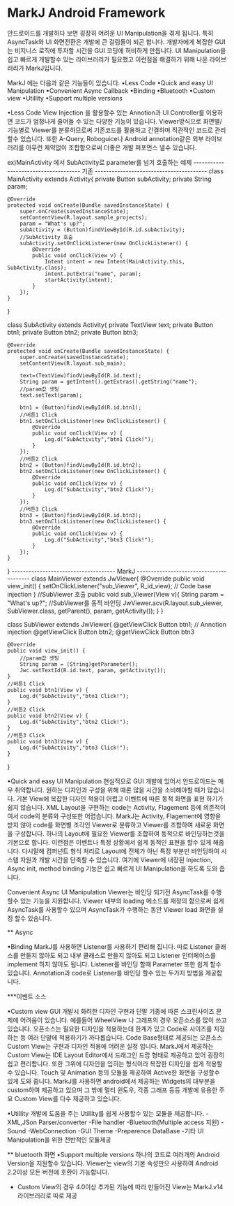 MarkJ Android Framework
========
안드로이드를 개발하다 보면 굉장히 어려운 UI Manipulation을 겪게 됩니다.
특히 AsyncTask와 UI 화면전환은 개발에 큰 걸림돌이 되곤 합니다.
개발자에게 복잡한 GUI는 비지니스 로직에 투자할 시간을 GUI 코딩에 허비하게 만듭니다.
UI Manipulation을 쉽고 빠르게 개발할수 있는 라이브러리가 필요했고
이런점을 해결하기 위해 나온 라이브러리가 MarkJ입니다.

MarkJ 에는 다음과 같은 기능들이 있습니다.
•Less Code
•Quick and easy UI Manipulation
•Convenient Async Callback
•Binding
•Bluetooth
•Custom view 
•Utillity
•Support multiple versions



•Less Code
View Injection 을 활용할수 있는 Annotion과 UI Controller를 이용하면 
코드가 엄청나게 줄어들 수 있는 다양한 기능이 있습니다.
Viewer방식으로 화면별/기능별로 Viewer를 분류하므로써 기존코드를 활용하고 
간결하며 직관적인 코드로 관리할수 있습니다.
또한 A-Query, Roboguice나 Android annotation같은 외부 라이브러리를 
아무런 제약없이 조합함으로써 더좋은 개발 퍼포먼스 낼수 있습니다.

ex)MainActivity 에서 SubActivity로 parameter를 넘겨 호출하는 예제
-------------------------------------  기존 ----------------------------------------
class MainActivity extends Activity{
	private Button subActivity;
	private String param;

	@Override
	protected void onCreate(Bundle savedInstanceState) {
		super.onCreate(savedInstanceState);
		setContentView(R.layout.sample_projects);
		param = "What's up?";
		subActivity = (Button)findViewById(R.id.subActivity);
		//SubActivity 호출
		subActivity.setOnClickListener(new OnClickListener() {
			@Override
			public void onClick(View v) {
				Intent intent = new Intent(MainActivity.this, SubActivity.class);
				intent.putExtra("name", param);
				startActivity(intent);
			}
		});
	}
}

class SubActivity extends Activity{
	private TextView text;
	private Button btn1;
	private Button btn2;
	private Button btn3;
	
	@Override
	protected void onCreate(Bundle savedInstanceState) {
		super.onCreate(savedInstanceState);
		setContentView(R.layout.sub_main);
		
		text=(TextView)findViewById(R.id.text);
		String param = getIntent().getExtras().getString("name");
		//param값 셋팅
		text.setText(param);
		
		btn1 = (Button)findViewById(R.id.btn1);
		//버튼1 Click
		btn1.setOnClickListener(new OnClickListener() {
			@Override
			public void onClick(View v) {
				Log.d("SubActivity","btn1 Click!");
			}
		});
		//버튼2 Click
		btn2 = (Button)findViewById(R.id.btn2);
		btn2.setOnClickListener(new OnClickListener() {
			@Override
			public void onClick(View v) {
				Log.d("SubActivity","btn2 Click!");
			}
		});
		//버튼3 Click
		btn3 = (Button)findViewById(R.id.btn3);
		btn3.setOnClickListener(new OnClickListener() {
			@Override
			public void onClick(View v) {
				Log.d("SubActivity","btn3 Click!");
			}
		});
	}
}
-------------------------------------  MarkJ ----------------------------------------
class MainViewer extends JwViewer{
	@Override
	public void view_init() {
		setOnClickListener("sub_Viewer", R_id_view); // Code base injection
	}
	//SubViewer 호출
	public void sub_Viewer(View v){
		String param = "What's up?";
		//SubViewer를 동적 바인딩
		JwViewer.acv(R.layout.sub_viewer, SubViewer.class, getParent(), param, getActivity());
	}
}

class SubViewer extends JwViewer{
	@getViewClick Button btn1; // Annotion injection
	@getViewClick Button btn2;
	@getViewClick Button btn3
	
	@Override
	public void view_init() {
		//param값 셋팅
		String param = (String)getParameter();
		Jwc.setTextId(R.id.text, param, getActivity());
	}
	//버튼1 Click
	public void btn1(View v) {
		Log.d("SubActivity","btn1 Click!");
	}
	//버튼2 Click
	public void btn2(View v) {
		Log.d("SubActivity","btn2 Click!");
	}
	//버튼3 Click
	public void btn3(View v) {
		Log.d("SubActivity","btn3 Click!");
	}
}

•Quick and easy UI Manipulation
현실적으로 GUI 개발에 있어서 안드로이드는 매우 취약합니다. 원하는 디자인과 구성을 위해
때론 많을 시간을 소비해야할 때가 많습니다. 기본 View에 복잡한 디자인 적용이 어렵고 
이벤트에 따른 동적 화면을 표현 하기가 쉽지 않습니다. XML Layout을 구현하는 code는 Activity, Flagement 등에 의존적이여서
code의 분류와 구성또한 어렵습니다.
MarkJ는 Activity, Flagement에 영향을 받지 않아 code를 화면별 조각인 Viewer로 분류하고 Viewer를 조합하여 새로운 화면을 구성합니다. 
하나의 Layout에 필요한 Viewer를 조합하여 동적으로 바인딩하는것을 기본으로 합니다.
이런점은 이벤트나 특정 상황에서 쉽게 동적인 표현을 할수 있게 해줍니다.
다시말해 컴퍼넌트 형식 처리로 Layout에 전체가 아닌 특정 부분만 바인딩하여 시스템 자원과 개발 시간을 단축할 수 있습니다.
여기에 Viewer에 내장된 Injection, Async init, method binding 기능은 쉽고 빠르게 UI Manipulation을 하도록 도와 줍니다.



Convenient Async UI Manipulation
Viewer는 바인딩 되기전 AsyncTask를 수행할수 있는 기능을 지원합니다.
Viewer 내부의 loading 메소드를 재정의 함으로써 쉽게 AsyncTask를 사용할수 있으며
AsyncTask가 수행하는 동안 Viewer load 화면을 설정 할수 있습니다.

** Async



•Binding
MarkJ를 사용하면 Listener를 사용하기 편리해 집니다. 
따로 Listener 클래스를 만들지 않아도 되고 내부 클래스로 만들지 않아도 되고 Listener 인터페이스를 implement 하지 않아도 됩니다. 
Listener를 바인딩 할때 Parameter 또한 쉽게 할수 있습니다.
Annotation과 code로 Listener를 바인딩 할수 있는 두가지 방법을 제공합니다.

***이벤트 소스

•Custom view 
 GUI 개발시 화려한 디자인 구현과 단말 기종에 따른 스크린사이즈 문제에 어려움이 있습니다.
 예를들어 WheelView 나 그래프의 경우 오픈소스를 많이 쓰고 있습니다.
 오픈소스는 필요한 디자인을 적용하는데 한계가 있고 Code로 사이즈를 지정하는 등 여러 단말에 적용하기가 까다롭습니다.
 Code Base형태로 제공되는 오픈소스 Custom View는 구현과 디자인 적용에 어려운 실정 입니다.
 MarkJ에서 제공하는 Custom View는 IDE Layout Editor에서 드래그인 드랍 형태로 제공하고 있어 굉장히 쉽고 편리합니다.
 또한 그위에 디자인을 입히는 형식이라 복잡한 디자인을 쉽게 적용할수 있습니다.
 Touch 및 Animation 등의 모듈을 제공하여 Active한 화면을 구성할수 있게 도와 줍니다.
 MarkJ를 사용하면 android에서 제공하는 Widgets의 대부분을 custom하여 제공하고 있으며 
 그 밖에 멀티 윈도우, 각종 그래프 등등 개발에 유용한 주요 Custom View를 다수 제공하고 있습니다.
  

•Utillity
개발에 도움을 주는 Utillity를 쉽게 사용할수 있는 모듈을 제공합니다.
 -XML,JSon Parser/converter
 -File handler 
 -Bluetooth(Multiple access 지원)
 -Sound 
 -WebConnection
 -GUI Theme
 -Preperence DataBase
 -기타 UI Manipulation을 위한 전반적인 모듈제공

** bluetooth 화면
•Support multiple versions
하나의 코드로 여러개의 Android Version을 지원할수 있습니다.
Viewer는 view의 기본 속성만으 사용하여 
Android 2.2이상 모든 버전에 호환이 가능합니다.
* Custom View의 경우 4.0이상 추가된 기능에 따라 만들어진 View는 MarkJ.v14 라이브러리로 따로 제공







